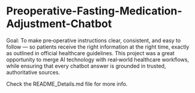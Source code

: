 # Preoperative-Fasting-Medication-Adjustment-Chatbot
 Goal: To make pre‑operative instructions clear, consistent, and easy to follow — so patients receive the right information at the right time, exactly as outlined in official healthcare guidelines. This project was a great opportunity to merge AI technology with real‑world healthcare workflows, while ensuring that every chatbot answer is grounded in trusted, authoritative sources.

 Check the README_Details.md file for more info.
